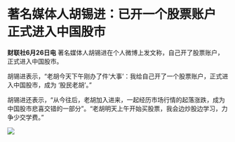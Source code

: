 

# 著名媒体人胡锡进：已开一个股票账户 正式进入中国股市

**财联社6月26日电** 著名媒体人胡锡进在个人微博上发文称，自己开了股票账户，正式进入中国股市。

胡锡进表示，“老胡今天下午刚办了件‘大事’：我给自己开了一个股票账户，正式进入中国股市，成为 ‘股民老胡’。”

胡锡进还表示，“从今往后，老胡加入进来，一起经历市场行情的起落涨跌，成为中国股市悲喜交错的一部分”。“老胡明天上午开始买股票，我会边炒股边学习，力争少交学费。”

![](https://inews.gtimg.com/news_bt/OYbYF0voL5UIEj7ucUpm_JctzKfpUzynnynrrbK5bmz3gAA/1000)

